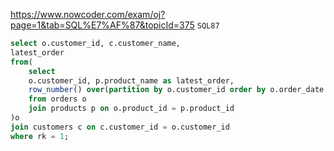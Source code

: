 https://www.nowcoder.com/exam/oj?page=1&tab=SQL%E7%AF%87&topicId=375
`SQL87`

```sql
select o.customer_id, c.customer_name,
latest_order
from(
    select 
    o.customer_id, p.product_name as latest_order,
    row_number() over(partition by o.customer_id order by o.order_date desc) as rk
    from orders o
    join products p on o.product_id = p.product_id
)o
join customers c on c.customer_id = o.customer_id
where rk = 1;
```
